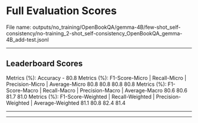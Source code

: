 # Full Evaluation Scores

File name: outputs/no_training/OpenBookQA/gemma-4B/few-shot_self-consistency/no-training_2-shot_self-consistency_OpenBookQA_gemma-4B_add-test.jsonl


---

## Leaderboard Scores

Metrics (%): Accuracy - 80.8
Metrics (%): F1-Score-Micro | Recall-Micro | Precision-Micro | Average-Micro
                80.8        80.8          80.8        80.8
Metrics (%): F1-Score-Macro | Recall-Macro | Precision-Macro | Average-Macro
                80.6        80.6          81.7        81.0
Metrics (%): F1-Score-Weighted | Recall-Weighted | Precision-Weighted | Average-Weighted
                81.1        80.8          82.4        81.4

---


---

